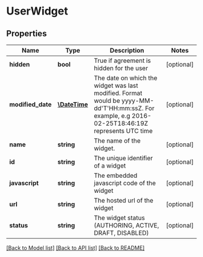 # UserWidget

## Properties
Name | Type | Description | Notes
------------ | ------------- | ------------- | -------------
**hidden** | **bool** | True if agreement is hidden for the user | [optional] 
**modified_date** | [**\DateTime**](\DateTime.md) | The date on which the widget was last modified. Format would be yyyy-MM-dd&#39;T&#39;HH:mm:ssZ. For example, e.g 2016-02-25T18:46:19Z represents UTC time | [optional] 
**name** | **string** | The name of the widget. | [optional] 
**id** | **string** | The unique identifier of a widget | [optional] 
**javascript** | **string** | The embedded javascript code of the widget | [optional] 
**url** | **string** | The hosted url of the widget | [optional] 
**status** | **string** | The widget status (AUTHORING, ACTIVE, DRAFT, DISABLED) | [optional] 

[[Back to Model list]](../README.md#documentation-for-models) [[Back to API list]](../README.md#documentation-for-api-endpoints) [[Back to README]](../README.md)


